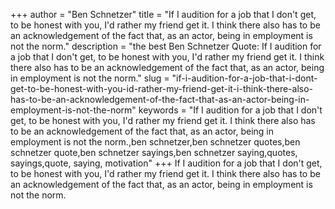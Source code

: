 +++
author = "Ben Schnetzer"
title = "If I audition for a job that I don't get, to be honest with you, I'd rather my friend get it. I think there also has to be an acknowledgement of the fact that, as an actor, being in employment is not the norm."
description = "the best Ben Schnetzer Quote: If I audition for a job that I don't get, to be honest with you, I'd rather my friend get it. I think there also has to be an acknowledgement of the fact that, as an actor, being in employment is not the norm."
slug = "if-i-audition-for-a-job-that-i-dont-get-to-be-honest-with-you-id-rather-my-friend-get-it-i-think-there-also-has-to-be-an-acknowledgement-of-the-fact-that-as-an-actor-being-in-employment-is-not-the-norm"
keywords = "If I audition for a job that I don't get, to be honest with you, I'd rather my friend get it. I think there also has to be an acknowledgement of the fact that, as an actor, being in employment is not the norm.,ben schnetzer,ben schnetzer quotes,ben schnetzer quote,ben schnetzer sayings,ben schnetzer saying,quotes, sayings,quote, saying, motivation"
+++
If I audition for a job that I don't get, to be honest with you, I'd rather my friend get it. I think there also has to be an acknowledgement of the fact that, as an actor, being in employment is not the norm.
